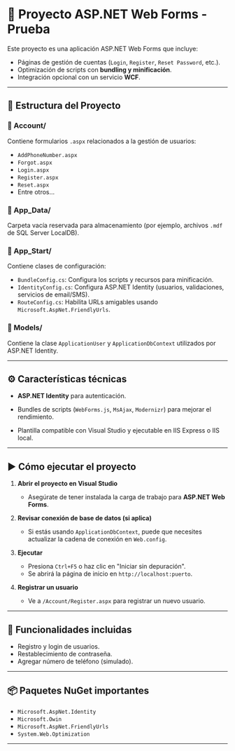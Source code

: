 # 🧠 Proyecto ASP.NET Web Forms - Prueba

Este proyecto es una aplicación ASP.NET Web Forms que incluye:

 
- Páginas de gestión de cuentas (`Login`, `Register`, `Reset Password`, etc.). 
- Optimización de scripts con **bundling y minificación**.
- Integración opcional con un servicio **WCF**.
 
---

## 📁 Estructura del Proyecto

### 📂 Account/
Contiene formularios `.aspx` relacionados a la gestión de usuarios:

- `AddPhoneNumber.aspx`
- `Forgot.aspx`
- `Login.aspx`
- `Register.aspx`
- `Reset.aspx`
- Entre otros...

### 📂 App_Data/
Carpeta vacía reservada para almacenamiento (por ejemplo, archivos `.mdf` de SQL Server LocalDB).

### 📂 App_Start/
Contiene clases de configuración:

- `BundleConfig.cs`: Configura los scripts y recursos para minificación.
- `IdentityConfig.cs`: Configura ASP.NET Identity (usuarios, validaciones, servicios de email/SMS).
- `RouteConfig.cs`: Habilita URLs amigables usando `Microsoft.AspNet.FriendlyUrls`.

### 📂 Models/
Contiene la clase `ApplicationUser` y `ApplicationDbContext` utilizados por ASP.NET Identity.

---

## ⚙️ Características técnicas

- **ASP.NET Identity** para autenticación.
- Bundles de scripts (`WebForms.js`, `MsAjax`, `Modernizr`) para mejorar el rendimiento.

- Plantilla compatible con Visual Studio y ejecutable en IIS Express o IIS local.

---

## ▶️ Cómo ejecutar el proyecto

1. **Abrir el proyecto en Visual Studio**
   - Asegúrate de tener instalada la carga de trabajo para **ASP.NET Web Forms**.

2. **Revisar conexión de base de datos (si aplica)**
   - Si estás usando `ApplicationDbContext`, puede que necesites actualizar la cadena de conexión en `Web.config`.

3. **Ejecutar**
   - Presiona `Ctrl+F5` o haz clic en "Iniciar sin depuración".
   - Se abrirá la página de inicio en `http://localhost:puerto`.

4. **Registrar un usuario**
   - Ve a `/Account/Register.aspx` para registrar un nuevo usuario.

---

## 🧪 Funcionalidades incluidas

- Registro y login de usuarios.
- Restablecimiento de contraseña.
- Agregar número de teléfono (simulado).
 
 

---

## 📦 Paquetes NuGet importantes

- `Microsoft.AspNet.Identity`
- `Microsoft.Owin`
- `Microsoft.AspNet.FriendlyUrls`
- `System.Web.Optimization`

---
 
